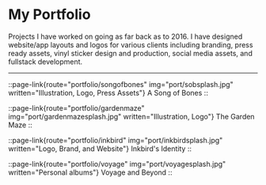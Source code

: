 # My Portfolio

Projects I have worked on going as far back as to 2016. I have designed website/app layouts and logos for various clients including branding, press ready assets, vinyl sticker design and production, social media assets, and fullstack development.

--- 

::page-link{route="portfolio/songofbones" img="port/sobsplash.jpg" written="Illustration, Logo, Press Assets"}
A Song of Bones
::

::page-link{route="portfolio/gardenmaze" img="port/gardenmazesplash.jpg" written="Illustration, Logo"}
The Garden Maze
::

::page-link{route="portfolio/inkbird" img="port/inkbirdsplash.jpg" written="Logo, Brand, and Website"}
Inkbird's Identity
::

::page-link{route="portfolio/voyage" img="port/voyagesplash.jpg" written="Personal albums"}
Voyage and Beyond
::